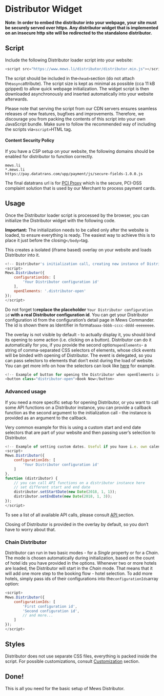 # Distributor Widget

**Note: In order to embed the distributor into your webpage, your site must be securely served over https. Any distributor widget that is implemented on an insecure http site will be redirected to the standalone distributor.**

## Script <a id="script"></a>

Include the following Distributor loader script into your website:

```javascript
<script src="https://www.mews.li/distributor/distributor.min.js"></script>
```

The script should be included in the`<head>`section \(do not attach the`async`attribute\). The script size is kept as minimal as possible \(cca 11 kB gzipped\) to allow quick webpage initialization. The widget script is then downloaded asynchronously and inserted automatically into your website afterwards.

Please note that serving the script from our CDN servers ensures seamless releases of new features, bugfixes and improvements. Therefore, we discourage you from packing the contents of this script into your own JavaScript bundle. Make sure to follow the recommended way of including the scripts via`<script>`HTML tag.

#### Content Security Policy
If you have a CSP setup on your website, the following domains should be enabled for distributor to function correctly.

```text
mews.li
*.mews.li
https://pay.datatrans.com/upp/payment/js/secure-fields-1.0.0.js
```

The final datatrans url is for [PCI Proxy](https://www.pci-proxy.com/) which is the secure, PCI-DSS complaint solution that is used by our Merchant to process payment cards.


## Usage <a id="usage"></a>

Once the Distributor loader script is processed by the browser, you can initialize the Distributor widget with the following code.

**Important:** The initialization needs to be called only after the website is loaded, to ensure everything is ready. The easiest way to achieve this is to place it just before the closing`</body>`tag.

This creates a isolated \(iframe based\) overlay on your website and loads Distributor into it.

```javascript
<!-- Distributor's initialization call, creating new instance of Distributor. Use id of your Distributor configuration. -->
<script>
Mews.Distributor({
    configurationIds: [
        'Your Distributor configuration id'
    ],
    openElements: '.distributor-open'
});
</script>
```

Do not forget to**replace the placeholder** `Your Distributor configuration id` **with a real Distributor configuration id**. You can get your Distributor configuration id from the configuration’s detail page in Mews Commander. The id is shown there as Identifier in format`aaaa-bbbb-cccc-dddd-eeeeeeee`.

The overlay is not visible by default - to actually display it, you should bind its opening to some action \(i.e. clicking on a button\). Distributor can do it automatically for you, if you provide the second option`openElements`- a string of comma-separated CSS selectors of elements, whose click events will be binded with opening of Distributor. The event is delegated, so you can pass selectors to elements that don’t exist during the load of website. You can get more info on how the selectors can look like [here](https://developer.mozilla.org/en-US/docs/Web/API/Document/querySelectorAll) for example.

```javascript
<!-- Example of button for opening the Distributor when openElements is set to '.distributor-open' -->
<button class="distributor-open">Book Now</button>
```

### Advanced usage <a id="advanced-usage"></a>

If you need a more specific setup for opening Distributor, or you want to call some API functions on a Distributor instance, you can provide a callback function as the second argument to the initialization call - the instance is provided as an argument to the callback.

Very common example for this is using a custom start and end date selectors that are part of your website and then passing user’s selection to Distributor.

```javascript
<!-- Example of setting custom dates. Useful if you have i.e. own calendars on website. -->
<script>
Mews.Distributor({
    configurationIds: [
        'Your Distributor configuration id'
    ]
},
function (distributor) {
    // you can call API functions on a distributor instance here
    // set different start and end date
    distributor.setStartDate(new Date(2018, 1, 1));
    distributor.setEndDate(new Date(2018, 1, 3));
});
</script>
```

To see a list of all available API calls, please consult [API ](reference.md#api-reference)section.

Closing of Distributor is provided in the overlay by default, so you don’t have to worry about that.

### Chain Distributor <a id="chain-distributor"></a>

Distributor can run in two basic modes - for a _Single_ property or for a _Chain_. The mode is chosen automatically during initialization, based on the count of hotel ids you have provided in the options. Whenever two or more hotels are loaded, the Distributor will start in the _Chain_ mode. That means that it will add one more step to the booking flow - hotel selection. To add more hotels, simply pass ids of their configurations into the`configurationIds`array option:

```javascript
<script>
Mews.Distributor({
    configurationIds: [
        'First configuration id',
        'Second configuration id',
        // and more...
    ]
});
</script>
```

## Styles <a id="styles"></a>

Distributor does not use separate CSS files, everything is packed inside the script. For possible customizations, consult [Customization](reference.md) section.

## Done! <a id="done"></a>

This is all you need for the basic setup of Mews Distributor.

